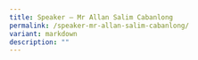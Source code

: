 ```yaml
---
title: Speaker – Mr Allan Salim Cabanlong
permalink: /speaker-mr-allan-salim-cabanlong/
variant: markdown
description: ""
---
```

